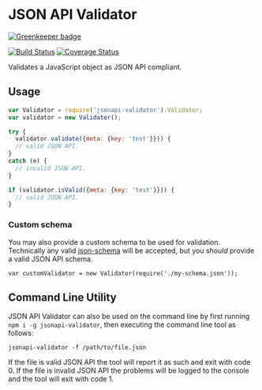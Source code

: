 # JSON API Validator

[![Greenkeeper badge](https://badges.greenkeeper.io/elliotttf/jsonapi-validator.svg)](https://greenkeeper.io/)

[![Build Status](https://travis-ci.org/elliotttf/jsonapi-validator.svg?branch=master)](https://travis-ci.org/elliotttf/jsonapi-validator)
[![Coverage Status](https://coveralls.io/repos/elliotttf/jsonapi-validator/badge.svg?branch=master&service=github)](https://coveralls.io/github/elliotttf/jsonapi-validator?branch=master)

Validates a JavaScript object as JSON API compliant.

## Usage

```javascript
var Validator = require('jsonapi-validator').Validator;
var validator = new Validator();

try {
  validator.validate({meta: {key: 'test'}})) {
  // valid JSON API.
}
catch (e) {
  // invalid JSON API.
}

if (validator.isValid({meta: {key: 'test'}})) {
  // valid JSON API.
}
```

### Custom schema

You may also provide a custom schema to be used for validation. Technically any valid
[json-schema](http://json-schema.org/) will be accepted, but you _should_ provide a valid
JSON API schema.

```
var customValidator = new Validator(require('./my-schema.json'));
```

## Command Line Utility

JSON API Validator can also be used on the command line by first running `npm i -g jsonapi-validator`, then executing the command line tool as follows:

```
jsonapi-validator -f /path/to/file.json
```

If the file is valid JSON API the tool will report it as such and exit with code 0.
If the file is invalid JSON API the problems will be logged to the console and the
tool will exit with code 1.

